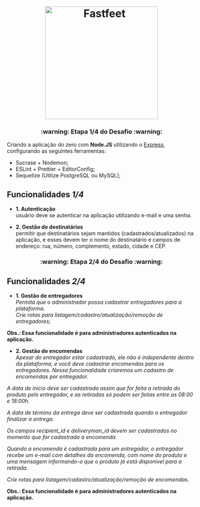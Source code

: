 <h1 align="center">
  <img alt="Fastfeet" title="Fastfeet" src="https://raw.githubusercontent.com/Rocketseat/bootcamp-gostack-desafio-02/master/.github/logo.png" width="300px" />
</h1>

<h3 align="center">
  :warning: Etapa 1/4 do Desafio :warning:
</h3>

Criando a aplicação do zero com **Node.JS** utilizando o [Express](https://expressjs.com/), configurando as seguintes ferramentas:

- Sucrase + Nodemon;
- ESLint + Prettier + EditorConfig;
- Sequelize (Utilize PostgreSQL ou MySQL);

## **Funcionalidades** ***1/4***

- **1. Autenticação**  <br />
usuário deve se autenticar na aplicação utilizando e-mail e uma senha.

- **2. Gestão de destinatários** <br />
permitir que destinatários sejam mantidos (cadastrados/atualizados) na aplicação, e esses devem ter o nome do destinatário e campos de endereço: rua, número, complemento, estado, cidade e CEP. <br />

<h3 align="center">
  :warning: Etapa 2/4 do Desafio :warning:
</h3>

## **Funcionalidades** ***2/4***

- **1. Gestão de entregadores**  <br />
<i>Permita que o administrador possa cadastrar entregadores para a plataforma. <br/>
Crie rotas para listagem/cadastro/atualização/remoção de entregadores;</i>

**Obs.: Essa funcionalidade é para administradores autenticados na aplicação.**

- **2. Gestão de encomendas** <br />
<i>Apesar do entregador estar cadastrado, ele não é independente dentro da plataforma, e você deve cadastrar encomendas para os entregadores. Nessa funcionalidade criaremos um cadastro de encomendas por entregador.

A data de início deve ser cadastrada assim que for feita a retirada do produto pelo entregador, e as retiradas só podem ser feitas entre as 08:00 e 18:00h. 

A data de término da entrega deve ser cadastrada quando o entregador finalizar a entrega.

Os campos recipient_id e deliveryman_id devem ser cadastrados no momento que for cadastrada a encomenda.

Quando a encomenda é cadastrada para um entregador, o entregador recebe um e-mail com detalhes da encomenda, com nome do produto e uma mensagem informando-o que o produto já está disponível para a retirada.

Crie rotas para listagem/cadastro/atualização/remoção de encomendas.</i>

**Obs.: Essa funcionalidade é para administradores autenticados na aplicação.**
